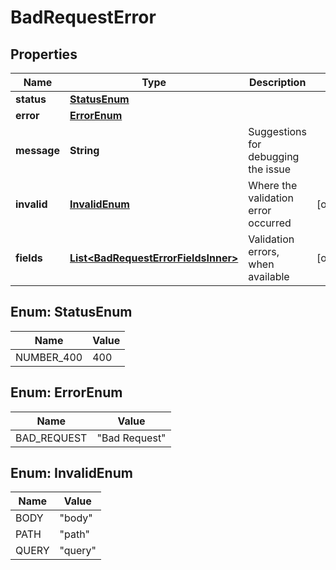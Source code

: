 

# BadRequestError


## Properties

| Name | Type | Description | Notes |
|------------ | ------------- | ------------- | -------------|
|**status** | [**StatusEnum**](#StatusEnum) |  |  |
|**error** | [**ErrorEnum**](#ErrorEnum) |  |  |
|**message** | **String** | Suggestions for debugging the issue |  |
|**invalid** | [**InvalidEnum**](#InvalidEnum) | Where the validation error occurred |  [optional] |
|**fields** | [**List&lt;BadRequestErrorFieldsInner&gt;**](BadRequestErrorFieldsInner.md) | Validation errors, when available |  [optional] |



## Enum: StatusEnum

| Name | Value |
|---- | -----|
| NUMBER_400 | 400 |



## Enum: ErrorEnum

| Name | Value |
|---- | -----|
| BAD_REQUEST | &quot;Bad Request&quot; |



## Enum: InvalidEnum

| Name | Value |
|---- | -----|
| BODY | &quot;body&quot; |
| PATH | &quot;path&quot; |
| QUERY | &quot;query&quot; |



